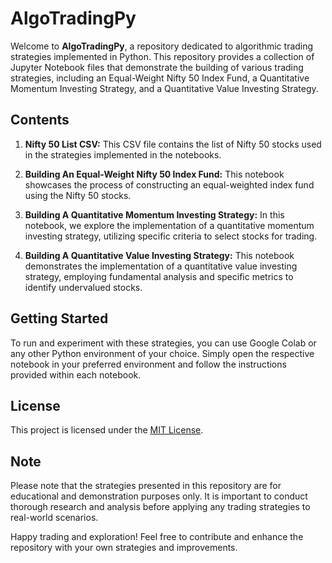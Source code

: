 # AlgoTradingPy

Welcome to **AlgoTradingPy**, a repository dedicated to algorithmic trading strategies implemented in Python. This repository provides a collection of Jupyter Notebook files that demonstrate the building of various trading strategies, including an Equal-Weight Nifty 50 Index Fund, a Quantitative Momentum Investing Strategy, and a Quantitative Value Investing Strategy.

## Contents
1. **Nifty 50 List CSV:** This CSV file contains the list of Nifty 50 stocks used in the strategies implemented in the notebooks.

2. **Building An Equal-Weight Nifty 50 Index Fund:** This notebook showcases the process of constructing an equal-weighted index fund using the Nifty 50 stocks.

3. **Building A Quantitative Momentum Investing Strategy:** In this notebook, we explore the implementation of a quantitative momentum investing strategy, utilizing specific criteria to select stocks for trading.

4. **Building A Quantitative Value Investing Strategy:** This notebook demonstrates the implementation of a quantitative value investing strategy, employing fundamental analysis and specific metrics to identify undervalued stocks.

## Getting Started
To run and experiment with these strategies, you can use Google Colab or any other Python environment of your choice. Simply open the respective notebook in your preferred environment and follow the instructions provided within each notebook.

## License
This project is licensed under the [MIT License](https://github.com/mahik2604/AlgoTradingPy/blob/main/LICENSE).

## Note
Please note that the strategies presented in this repository are for educational and demonstration purposes only. It is important to conduct thorough research and analysis before applying any trading strategies to real-world scenarios.

Happy trading and exploration! Feel free to contribute and enhance the repository with your own strategies and improvements.




